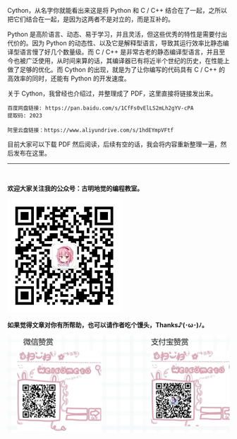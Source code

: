 Cython，从名字你就能看出来这是将 Python 和 C / C++ 结合在了一起，之所以把它们结合在一起，是因为这两者不是对立的，而是互补的。

Python 是高阶语言、动态、易于学习，并且灵活，但这些优秀的特性是需要付出代价的。因为 Python 的动态性、以及它是解释型语言，导致其运行效率比静态编译型语言慢了好几个数量级。而 C / C++ 是非常古老的静态编译型语言，并且至今也被广泛使用，从时间来算的话，其编译器已有将近半个世纪的历史，在性能上做了足够的优化。而 Cython 的出现，就是为了让你编写的代码具有 C / C++ 的高效率的同时，还能有 Python 的开发速度。

关于 Cython，我曾经也介绍过，并整理成了 PDF，这里直接将链接发出来。

~~~
百度网盘链接: https://pan.baidu.com/s/1CfFs0vElLS2mLh2gYV-cPA
提取码: 2023

阿里云盘链接：https://www.aliyundrive.com/s/1hdEYmpVFtf
~~~

目前大家可以下载 PDF 然后阅读，后续有空的话，我会将内容重新整理一遍，然后发布在这里。

-----

&nbsp;

**欢迎大家关注我的公众号：古明地觉的编程教室。**

![](./images/qrcode_for_gh.jpg)

**如果觉得文章对你有所帮助，也可以请作者吃个馒头，Thanks♪(･ω･)ﾉ。**

![](./images/supports.png)